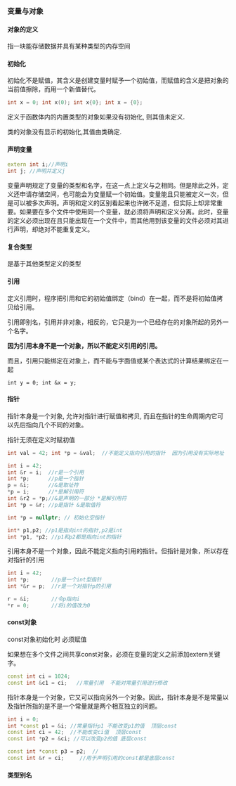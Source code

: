 ### 变量与对象
#### 对象的定义

指一块能存储数据并具有某种类型的内存空间

#### 初始化

初始化不是赋值，其含义是创建变量时赋予一个初始值，而赋值的含义是把对象的当前值擦除，而用一个新值替代。

```c++
int x = 0; int x(0); int x{0}; int x = {0};
```

定义于函数体内的内置类型的对象如果没有初始化,  则其值未定义.

类的对象没有显示的初始化,其值由类确定.

#### 声明变量

```c++
extern int i;//声明i
int j; //声明并定义j
```

变量声明规定了变量的类型和名字，在这一点上定义与之相同。但是除此之外，定义还申请存储空间，也可能会为变量赋一个初始值。变量能且只能被定义一次，但是可以被多次声明。声明和定义的区别看起来也许微不足道，但实际上却非常重要。如果要在多个文件中使用同一个变量，就必须将声明和定义分离。此时，变量的定义必须出现在且只能出现在一个文件中，而其他用到该变量的文件必须对其进行声明，却绝对不能重复定义。

#### 复合类型

是基于其他类型定义的类型

#### 引用

定义引用时，程序把引用和它的初始值绑定（bind）在一起，而不是将初始值拷贝给引用。

引用即别名，引用并非对象，相反的，它只是为一个已经存在的对象所起的另外一个名字。

**因为引用本身不是一个对象，所以不能定义引用的引用。**

而且，引用只能绑定在对象上，而不能与字面值或某个表达式的计算结果绑定在一起

```
int y = 0; int &x = y;
```

#### 指针

指针本身是一个对象,   允许对指针进行赋值和拷贝,   而且在指针的生命周期内它可以先后指向几个不同的对象。

指针无须在定义时赋初值

```c++
int val = 42; int *p = &val;  //不能定义指向引用的指针  因为引用没有实际地址
```

```c++
int i = 42;
int &r = i;  //r是一个引用
int *p;      //p是一个指针
p = &i;      //&是取址符
*p = i;      //*是解引用符
int &r2 = *p;//&是声明的一部分 *是解引用符
int *p = &r; //p是指针 &是取值符
```

```c++
int *p = nullptr; // 初始化空指针
```

```c++
int* p1,p2; //p1是指向int的指针,p2是int
int *p1, *p2; //p1和p2都是指向int的指针
```

引用本身不是一个对象，因此不能定义指向引用的指针。但指针是对象，所以存在对指针的引用

```c++
int i = 42;
int *p;       //p是一个int型指针
int *&r = p;  //r是一个对指针p的引用

r = &i;       //令p指向i
*r = 0;       //将i的值改为0
```

#### const对象

const对象初始化时 必须赋值

如果想在多个文件之间共享const对象，必须在变量的定义之前添加extern关键字。

```c++
const int ci = 1024;
const int &c1 = ci;   //常量引用  不能对常量引用进行修改
```

指针本身是一个对象，它又可以指向另外一个对象。因此，指针本身是不是常量以及指针所指的是不是一个常量就是两个相互独立的问题。

```c++
int i = 0;
int *const p1 = &i; //常量指针p1 不能改变p1的值  顶层const
const int ci = 42;  //不能改变ci值  顶层const
const int *p2 = &ci; //可以改变p2的值 底层const

const int *const p3 = p2;  //
const int &r = ci;     //用于声明引用的const都是底层const
```

#### 类型别名

